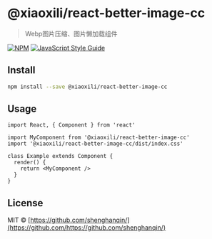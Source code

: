 # @xiaoxili/react-better-image-cc

> Webp图片压缩、图片懒加载组件

[![NPM](https://img.shields.io/npm/v/@xiaoxili/react-better-image-cc.svg)](https://www.npmjs.com/package/@xiaoxili/react-better-image-cc) [![JavaScript Style Guide](https://img.shields.io/badge/code_style-standard-brightgreen.svg)](https://standardjs.com)

## Install

```bash
npm install --save @xiaoxili/react-better-image-cc
```

## Usage

```tsx
import React, { Component } from 'react'

import MyComponent from '@xiaoxili/react-better-image-cc'
import '@xiaoxili/react-better-image-cc/dist/index.css'

class Example extends Component {
  render() {
    return <MyComponent />
  }
}
```

## License

MIT © [https://github.com/shenghanqin/](https://github.com/https://github.com/shenghanqin/)

